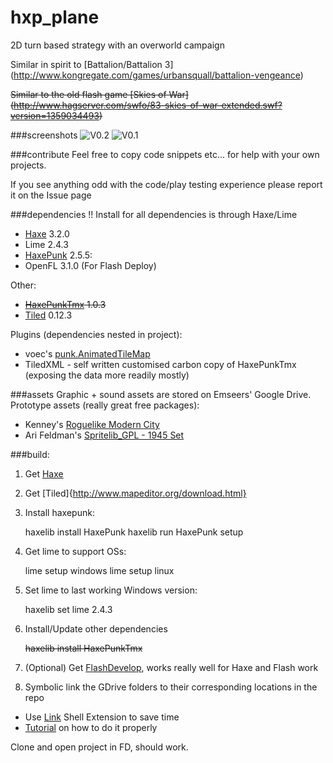 # hxp_plane
2D turn based strategy with an overworld campaign


Similar in spirit to [Battalion/Battalion 3]
(http://www.kongregate.com/games/urbansquall/battalion-vengeance)

<del>Similar to the old flash game [Skies of War]
(http://www.hagserver.com/swfo/83-skies-of-war-extended.swf?version=1359034493)</del>

###screenshots
![V0.2](http://i.imgur.com/VePON98.png "V0.2")
![V0.1](http://i.imgur.com/2jBWxcL.png "V0.1")

###contribute
Feel free to copy code snippets etc... for help with your own projects.

If you see anything odd with the code/play testing experience please report it on the Issue page

###dependencies
!! Install for all dependencies is through Haxe/Lime 

- [Haxe](http://haxe.org/) 3.2.0
- Lime 2.4.3
- [HaxePunk](http://haxepunk.com/) 2.5.5:
- OpenFL 3.1.0 (For Flash Deploy)

Other:

- <del>[HaxePunkTmx](https://github.com/HaxePunk/tiled) 1.0.3</del>
- [Tiled](http://www.mapeditor.org/) 0.12.3

Plugins (dependencies nested in project):

- voec's [punk.AnimatedTileMap](https://github.com/voec/punk.AnimatedTilemap)
- TiledXML - self written customised carbon copy of HaxePunkTmx (exposing the data more readily mostly)

###assets
Graphic + sound assets are stored on Emseers' Google Drive.
Prototype assets (really great free packages):

- Kenney's [Roguelike Modern City](http://kenney.nl/assets/roguelike-modern-city)
- Ari Feldman's [Spritelib_GPL - 1945 Set](http://www.widgetworx.com/spritelib/)

###build:

1) Get [Haxe](http://haxe.org/download)

2) Get [Tiled]{http://www.mapeditor.org/download.html}

3) Install haxepunk:

    haxelib install HaxePunk
    haxelib run HaxePunk setup

4) Get lime to support OSs:

    lime setup windows
    lime setup linux

5) Set lime to last working Windows version:

    haxelib set lime 2.4.3

6) Install/Update other dependencies
        
    <del>haxelib install HaxePunkTmx</del>
	
7) (Optional) Get [FlashDevelop](http://www.flashdevelop.org/community/viewforum.php?f=11),
works really well for Haxe and Flash work

8) Symbolic link the GDrive folders to their corresponding locations in the repo

 - Use [Link](http://schinagl.priv.at/nt/hardlinkshellext/linkshellextension.html) Shell Extension to save time
 - [Tutorial](http://emseers.github.io/blog/2015-11-27.html) on how to do it properly

Clone and open project in FD, should work.